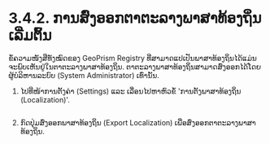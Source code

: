# 3.4.2. ການສົ່ງອອກຕາຕະລາງພາສາທ້ອງຖິ່ນເລີ່ມຕົ້ນ

ຂໍ້ຄວາມໜັງສືທັງໝົດຂອງ GeoPrism Registry ທີ່ສາມາດແປເປັນພາສາທ້ອງຖິ່ນໄດ້ແມ່ນຈະພົບເຫັນຢູ່ໃນຕາຕະລາງພາສາທ້ອງຖິ່ນ. ຕາຕະລາງພາສາທ້ອງຖິ່ນສາມາດສົ່ງອອກໄດ້ໂດຍຜູ້ບໍລິຫານລະບົບ (System Administrator) ເທົ່ານັ້ນ.

1.  ໄປທີ່ໜ້າການຕັ້ງຄ່າ (Settings) ແລະ ເລື່ອນໄປຫາຫົວຂໍ້ 'ການຕັ້ງພາສາທ້ອງຖິ່ນ (Localization)'.

    <figure><img src="https://lh4.googleusercontent.com/Mu8r3fdIVOehoWjkwFj5epRbJyUBDB2rw22P8xecko2k4CsASlNP_7MDV7e-W0bRvGQimfCJHR2i2DQ28iuYgFBb7EH34na57RRBGYKAIejU4IR5Z8rtellO88Z0DYuK4m6yFuz4LdGEjm8qg5a1At_iI2aqbKyG_WggJ7N8ifOA7h0ja9Fhb4s1" alt=""><figcaption></figcaption></figure>
2. ກົດປຸ່ມສົ່ງອອກພາສາທ້ອງຖິ່ນ (Export Localization) ເພື່ອສົ່ງອອກຕາຕະລາງພາສາທ້ອງຖິ່ນ.
